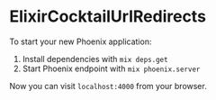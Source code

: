 # ElixirCocktailUrlRedirects

To start your new Phoenix application:

1. Install dependencies with `mix deps.get`
2. Start Phoenix endpoint with `mix phoenix.server`

Now you can visit `localhost:4000` from your browser.
